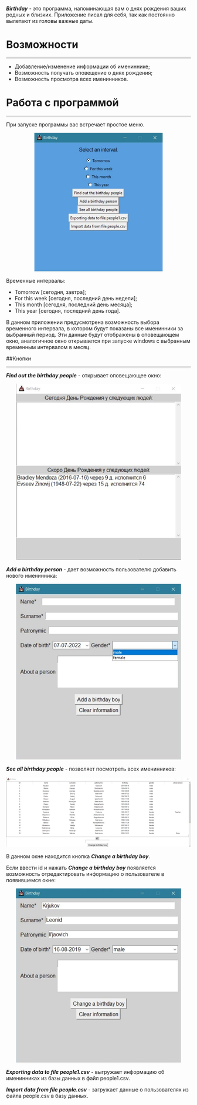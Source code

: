 
**_Birthday_** - это программа, напоминающая вам о днях рождения ваших родных и близких. Приложение писал для себя,
так как постоянно вылетают из головы важные даты.


# Возможности
***
* Добавление/изменение информации об имениннике;
* Возможность получать оповещение о днях рождения;
* Возможность просмотра всех именинников.

# Работа с программой
***
При запуске программы вас встречает простое меню.

<p align="center">
  <img src="https://github.com/pryaniki/birthday/blob/master/data/image/Interface/1.png?raw=true" width="350" alt="Здесь должно быть фото"/>
</p>

Временные интервалы:
* Tomorrow [сегодня, завтра];
* For this week [сегодня, последний день недели];
* This month [сегодня, последний день месяца];
* This year  [сегодня, последний день года].

В данном приложении предусмотрена возможность выбора временного интервала, в котором будут 
показаны все именинники за выбранный период. Эти данные будут отображены в оповещающем окно,
аналогичное окно открывается при запуске windows с выбранным временным интервалом в месяц.

##Кнопки
***
**_Find out the birthday people_** - открывает оповещающее окно:

<p align="center">
  <img src="https://github.com/pryaniki/birthday/blob/master/data/image/Interface/2.png?raw=true" width="450" alt="Здесь должно быть фото"/>
</p>


**_Add a birthday person_** - дает возможность пользователю добавить нового именинника: 

<p align="center">
  <img src="https://github.com/pryaniki/birthday/blob/master/data/image/Interface/3.png?raw=true" width="450" alt="Здесь должно быть фото"/>
</p>


**_See all birthday people_** - позволяет посмотреть всех именинников:

<p align="center">
  <img src="https://github.com/pryaniki/birthday/blob/master/data/image/Interface/4.png?raw=true" alt="Здесь должно быть фото"/>
</p>

В данном окне находится кнопка **_Change a birthday boy_**.

Если ввести id и нажать **_Change a birthday boy_** появляется возможность отредактировать информацию о пользователе в
появившемся окне:
<p align="center">
  <img src="https://github.com/pryaniki/birthday/blob/master/data/image/Interface/5.png?raw=true" width="450" alt="Здесь должно быть фото"/>
</p>

**_Exporting data to file people1.csv_** - выгружает информацию об именинниках из базы данных в файл people1.csv.

**_Import data from file people.csv_** - загружает данные о пользователях из файла people.csv в базу данных.